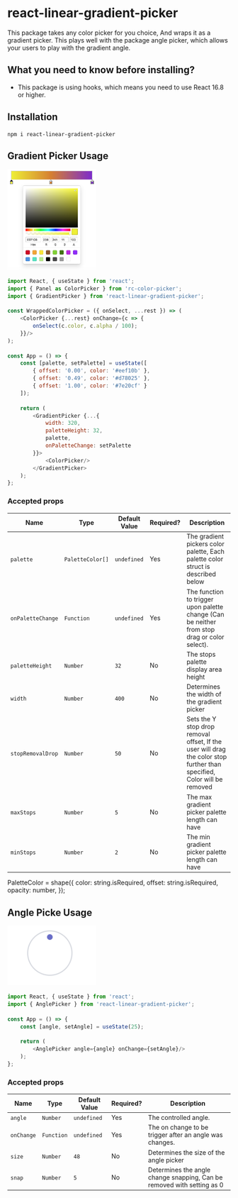 # react-linear-gradient-picker
This package takes any color picker for you choice, And wraps it as a gradient picker.
This plays well with the package angle picker, which allows your users to play with the gradient angle. 

## What you need to know before installing?
- This package is using hooks, which means you need to use React 16.8 or higher.

## Installation

```
npm i react-linear-gradient-picker
```

## Gradient Picker Usage
<img width="200" alt="gradient_preview" src="/assets/gp.png"> <br/>

```js
import React, { useState } from 'react';
import { Panel as ColorPicker } from 'rc-color-picker';
import { GradientPicker } from 'react-linear-gradient-picker';

const WrappedColorPicker = ({ onSelect, ...rest }) => (
	<ColorPicker {...rest} onChange={c => {
		onSelect(c.color, c.alpha / 100);
	}}/>
);

const App = () => {
    const [palette, setPalette] = useState([
        { offset: '0.00', color: '#eef10b' },
        { offset: '0.49', color: '#d78025' },
        { offset: '1.00', color: '#7e20cf' }
    ]);

    return (
        <GradientPicker {...{
            width: 320,
            paletteHeight: 32,
            palette,
            onPaletteChange: setPalette
        }}>
            <ColorPicker/>
        </GradientPicker>
    );
};
```

### Accepted props

| Name | Type | Default Value | Required? | Description
|-|-|-|-|-
| `palette` | `PaletteColor[]` | `undefined` | Yes | The gradient pickers color palette, Each palette color struct is described below
| `onPaletteChange` | `Function` | `undefined` | Yes | The function to trigger upon palette change (Can be neither from stop drag or color select).
| `paletteHeight` | `Number` | `32` | No | The stops palette display area height 
| `width` | `Number` | `400` | No | Determines the width of the gradient picker
| `stopRemovalDrop` | `Number` | `50` | No | Sets the Y stop drop removal offset, If the user will drag the color stop further than specified, Color will be removed
| `maxStops` | `Number` | `5` | No | The max gradient picker palette length can have
| `minStops` | `Number` | `2` | No | The min gradient picker palette length can have

PaletteColor = shape({
	color: string.isRequired,
	offset: string.isRequired,
	opacity: number,
});

## Angle Picke Usage
<img width="200" alt="gradient_preview" src="/assets/ap.png"> <br/>

```js
import React, { useState } from 'react';
import { AnglePicker } from 'react-linear-gradient-picker';

const App = () => {
    const [angle, setAngle] = useState(25);

    return (
        <AnglePicker angle={angle} onChange={setAngle}/>
    );
};
```

### Accepted props

| Name | Type | Default Value | Required? | Description
|-|-|-|-|-
| `angle` | `Number` | `undefined` | Yes | The controlled angle.
| `onChange` | `Function` | `undefined` | Yes | The on change to be trigger after an angle was changes.
| `size` | `Number` | `48` | No | Determines the size of the angle picker
| `snap` | `Number` | `5` | No | Determines the angle change snapping, Can be removed with setting as 0
